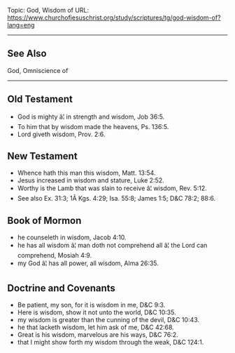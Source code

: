 Topic: God, Wisdom of
URL: https://www.churchofjesuschrist.org/study/scriptures/tg/god-wisdom-of?lang=eng

---

## See Also

God, Omniscience of

---

## Old Testament

- God is mighty â¦ in strength and wisdom, Job 36:5.
- To him that by wisdom made the heavens, Ps. 136:5.
- Lord giveth wisdom, Prov. 2:6.

## New Testament

- Whence hath this man this wisdom, Matt. 13:54.
- Jesus increased in wisdom and stature, Luke 2:52.
- Worthy is the Lamb that was slain to receive â¦ wisdom, Rev. 5:12.
- See also Ex. 31:3; 1Â Kgs. 4:29; Isa. 55:8; James 1:5; D&C 78:2; 88:6.

## Book of Mormon

- he counseleth in wisdom, Jacob 4:10.
- he has all wisdom â¦ man doth not comprehend all â¦ the Lord can comprehend, Mosiah 4:9.
- my God â¦ has all power, all wisdom, Alma 26:35.

## Doctrine and Covenants

- Be patient, my son, for it is wisdom in me, D&C 9:3.
- Here is wisdom, show it not unto the world, D&C 10:35.
- my wisdom is greater than the cunning of the devil, D&C 10:43.
- he that lacketh wisdom, let him ask of me, D&C 42:68.
- Great is his wisdom, marvelous are his ways, D&C 76:2.
- that I might show forth my wisdom through the weak, D&C 124:1.

